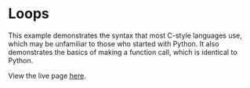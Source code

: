 # Loops

This example demonstrates the syntax that most C-style languages use, which may
be unfamiliar to those who started with Python. It also demonstrates the basics
of making a function call, which is identical to Python.

View the live page [here](https://adriangjerstad.github.io/js-examples/03-loops).

